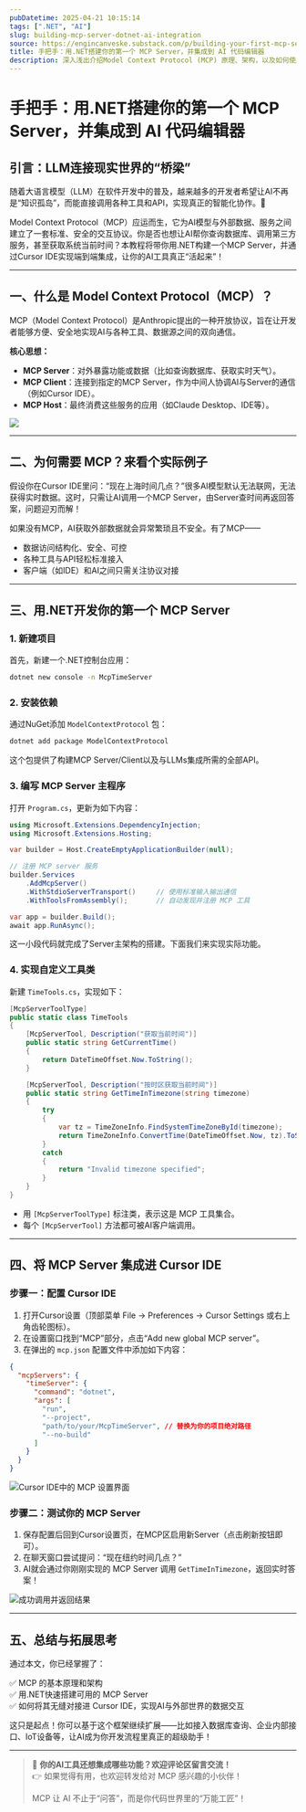 ```yaml
---
pubDatetime: 2025-04-21 10:15:14
tags: [".NET", "AI"]
slug: building-mcp-server-dotnet-ai-integration
source: https://engincanveske.substack.com/p/building-your-first-mcp-server-with?utm_source=bonobopress&utm_medium=newsletter&utm_campaign=2040
title: 手把手：用.NET搭建你的第一个 MCP Server，并集成到 AI 代码编辑器
description: 深入浅出介绍Model Context Protocol (MCP) 原理、架构，以及如何使用.NET快速搭建MCP Server，并无缝对接到 Cursor IDE，实现AI与外部工具和数据的高效集成。
---
```


# 手把手：用.NET搭建你的第一个 MCP Server，并集成到 AI 代码编辑器

## 引言：LLM连接现实世界的“桥梁”

随着大语言模型（LLM）在软件开发中的普及，越来越多的开发者希望让AI不再是“知识孤岛”，而能直接调用各种工具和API，实现真正的智能化协作。🌉

Model Context Protocol（MCP）应运而生，它为AI模型与外部数据、服务之间建立了一套标准、安全的交互协议。你是否也想让AI帮你查询数据库、调用第三方服务，甚至获取系统当前时间？本教程将带你用.NET构建一个MCP Server，并通过Cursor IDE实现端到端集成，让你的AI工具真正“活起来”！

---

## 一、什么是 Model Context Protocol（MCP）？

MCP（Model Context Protocol）是Anthropic提出的一种开放协议，旨在让开发者能够方便、安全地实现AI与各种工具、数据源之间的双向通信。

**核心思想：**

- **MCP Server**：对外暴露功能或数据（比如查询数据库、获取实时天气）。
- **MCP Client**：连接到指定的MCP Server，作为中间人协调AI与Server的通信（例如Cursor IDE）。
- **MCP Host**：最终消费这些服务的应用（如Claude Desktop、IDE等）。

![](../../assets/279/279.png)

---

## 二、为何需要 MCP？来看个实际例子

假设你在Cursor IDE里问：“现在上海时间几点？”很多AI模型默认无法联网，无法获得实时数据。这时，只需让AI调用一个MCP Server，由Server查时间再返回答案，问题迎刃而解！

如果没有MCP，AI获取外部数据就会异常繁琐且不安全。有了MCP——

- 数据访问结构化、安全、可控
- 各种工具与API轻松标准接入
- 客户端（如IDE）和AI之间只需关注协议对接

---

## 三、用.NET开发你的第一个 MCP Server

### 1. 新建项目

首先，新建一个.NET控制台应用：

```bash
dotnet new console -n McpTimeServer
```

### 2. 安装依赖

通过NuGet添加 `ModelContextProtocol` 包：

```bash
dotnet add package ModelContextProtocol
```

这个包提供了构建MCP Server/Client以及与LLMs集成所需的全部API。

### 3. 编写 MCP Server 主程序

打开 `Program.cs`，更新为如下内容：

```csharp
using Microsoft.Extensions.DependencyInjection;
using Microsoft.Extensions.Hosting;

var builder = Host.CreateEmptyApplicationBuilder(null);

// 注册 MCP server 服务
builder.Services
    .AddMcpServer()
    .WithStdioServerTransport()     // 使用标准输入输出通信
    .WithToolsFromAssembly();       // 自动发现并注册 MCP 工具

var app = builder.Build();
await app.RunAsync();
```

这一小段代码就完成了Server主架构的搭建。下面我们来实现实际功能。

### 4. 实现自定义工具类

新建 `TimeTools.cs`，实现如下：

```csharp
[McpServerToolType]
public static class TimeTools
{
    [McpServerTool, Description("获取当前时间")]
    public static string GetCurrentTime()
    {
        return DateTimeOffset.Now.ToString();
    }

    [McpServerTool, Description("按时区获取当前时间")]
    public static string GetTimeInTimezone(string timezone)
    {
        try
        {
            var tz = TimeZoneInfo.FindSystemTimeZoneById(timezone);
            return TimeZoneInfo.ConvertTime(DateTimeOffset.Now, tz).ToString();
        }
        catch
        {
            return "Invalid timezone specified";
        }
    }
}
```

- 用 `[McpServerToolType]` 标注类，表示这是 MCP 工具集合。
- 每个 `[McpServerTool]` 方法都可被AI客户端调用。

---

## 四、将 MCP Server 集成进 Cursor IDE

### 步骤一：配置 Cursor IDE

1. 打开Cursor设置（顶部菜单 File -> Preferences -> Cursor Settings 或右上角齿轮图标）。
2. 在设置窗口找到“MCP”部分，点击“Add new global MCP server”。
3. 在弹出的 `mcp.json` 配置文件中添加如下内容：

```json
{
  "mcpServers": {
    "timeServer": {
      "command": "dotnet",
      "args": [
        "run",
        "--project",
        "path/to/your/McpTimeServer", // 替换为你的项目绝对路径
        "--no-build"
      ]
    }
  }
}
```

![Cursor IDE中的 MCP 设置界面](https://substackcdn.com/image/fetch/w_1456,c_limit,f_auto,q_auto:good,fl_progressive:steep/https%3A%2F%2Fsubstack-post-media.s3.amazonaws.com%2Fpublic%2Fimages%2F2dea573d-5c51-44d0-a3f6-622f47fb9396_946x1105.png)

### 步骤二：测试你的 MCP Server

1. 保存配置后回到Cursor设置页，在MCP区启用新Server（点击刷新按钮即可）。
2. 在聊天窗口尝试提问：“现在纽约时间几点？”
3. AI就会通过你刚刚实现的 MCP Server 调用 `GetTimeInTimezone`，返回实时答案！

![成功调用并返回结果](https://substackcdn.com/image/fetch/w_1456,c_limit,f_auto,q_auto:good,fl_progressive:steep/https%3A%2F%2Fsubstack-post-media.s3.amazonaws.com%2Fpublic%2Fimages%2F88c9a8ef-5d85-4e63-bc1e-1533bd5876a7_1444x550.png)

---

## 五、总结与拓展思考

通过本文，你已经掌握了：

✅ MCP 的基本原理和架构  
✅ 用.NET快速搭建可用的 MCP Server  
✅ 如何将其无缝对接进 Cursor IDE，实现AI与外部世界的数据交互

这只是起点！你可以基于这个框架继续扩展——比如接入数据库查询、企业内部接口、IoT设备等，让AI成为你开发流程里真正的超级助手！

---

> 🚀 **你的AI工具还想集成哪些功能？欢迎评论区留言交流！**  
> 👉 如果觉得有用，也欢迎转发给对 MCP 感兴趣的小伙伴！
>
> MCP 让 AI 不止于“问答”，而是你代码世界里的“万能工匠”！
